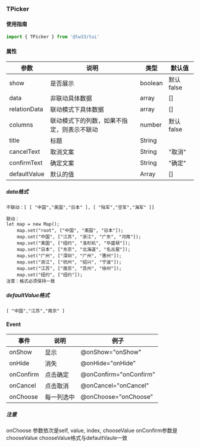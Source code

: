 ### TPicker

#### 使用指南

```JavaScript
import { TPicker } from '@lw33/tui'
```

#### 属性


| 参数        | 说明                                      | 类型     | 默认值                         |
| ----------- | --------------------------------------| -------- | ------------------------------ |
| show        | 是否展示                                | boolean  | 默认 false                    |
| data        | 非联动具体数据                          | array   | []                    |
| relationData| 联动模式下具体数据                          | array   | []                    |
| columns     | 联动模式下的列数，如果不指定，则表示不联动 | number  |  默认 false                 |
| title       | 标题                                    | String   |                     |
| cancelText | 取消文案                                | String   | "取消"                   |
| confirmText| 确定文案                                | String   | "确定"                   |
| defaultValue| 默认的值                                | Array   | []                  |

##### data格式
```vue
不联动：[ [ "中国","美国","日本" ], [ "陆军","空军","海军" ]]

联动：
let map = new Map();
    map.set("root", ["中国", "美国", "日本"]);
    map.set("中国", ["江苏", "浙江", "广东", "河南"]);
    map.set("美国", ["纽约", "洛杉矶", "华盛顿"]);
    map.set("日本", ["东京", "北海道", "名古屋"]);
    map.set("广州", ["深圳", "广州", "惠州"]);
    map.set("浙江", ["杭州", "绍兴", "宁波"]);
    map.set("江苏", ["南京", "苏州", "徐州"]);
    map.set("纽约", ["纽约"]);
注意：格式必须保持一致
```

##### defaultValue格式
```vue
[ "中国","江苏","南京" ]
```


#### Event

| 事件   | 说明             | 例子                      |
| ------ | ---------------- | ------------------------- |
| onShow   | 显示        | @onShow="onShow"      |
| onHide   | 消失        | @onHide="onHide"      |
| onConfirm  | 点击确定      | @onConfirm="onConfirm"      |
| onCancel | 点击取消        | @onCancel="onCancel"    |
| onChoose | 每一列选中  | @onChoose="onChoose" |

##### 注意
onChoose 参数依次是self, value, index, chooseValue
onConfirm参数是chooseValue
chooseValue格式与defaultVaule一致
